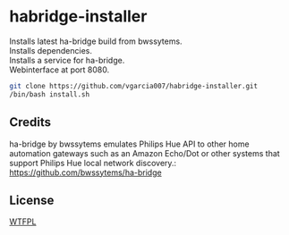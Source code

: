 # habridge-installer
Installs latest ha-bridge build from bwssytems.  
Installs dependencies.  
Installs a service for ha-bridge.  
Webinterface at port 8080.

```bash
git clone https://github.com/vgarcia007/habridge-installer.git
/bin/bash install.sh
```

## Credits
ha-bridge by bwssytems emulates Philips Hue API to other home automation gateways such as an Amazon Echo/Dot or other systems that support Philips Hue local network discovery.: https://github.com/bwssytems/ha-bridge

## License
[WTFPL](https://choosealicense.com/licenses/wtfpl/)
